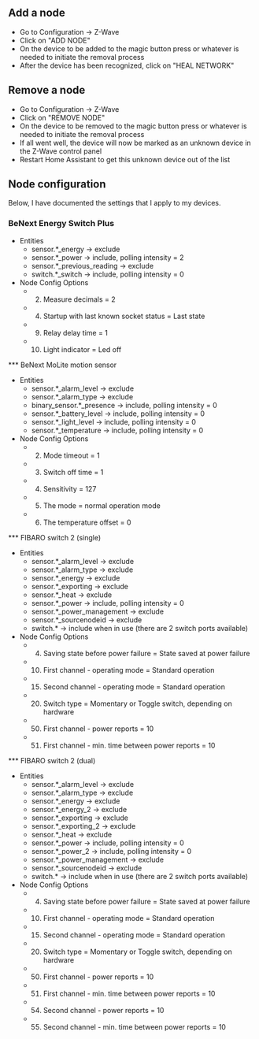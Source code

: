 ## Add a node

* Go to Configuration -> Z-Wave
* Click on "ADD NODE"
* On the device to be added to the magic button press or
  whatever is needed to initiate the removal process
* After the device has been recognized, click on "HEAL NETWORK"

## Remove a node

* Go to Configuration -> Z-Wave
* Click on "REMOVE NODE"
* On the device to be removed to the magic button press or
  whatever is needed to initiate the removal process
* If all went well, the device will now be marked as an unknown device
  in the Z-Wave control panel
* Restart Home Assistant to get this unknown device out of the list

## Node configuration

Below, I have documented the settings that I apply to my devices.

### BeNext Energy Switch Plus

* Entities
  * sensor.*_energy -> exclude
  * sensor.*_power -> include, polling intensity = 2
  * sensor.*_previous_reading -> exclude
  * switch.*_switch -> include, polling intensity = 0 
* Node Config Options
  * 2. Measure decimals = 2
  * 4. Startup with last known socket status = Last state
  * 9. Relay delay time = 1
  * 10. Light indicator = Led off

*** BeNext MoLite motion sensor

* Entities
  * sensor.*_alarm_level -> exclude
  * sensor.*_alarm_type -> exclude
  * binary_sensor.*_presence -> include, polling intensity = 0
  * sensor.*_battery_level -> include, polling intensity = 0
  * sensor.*_light_level -> include, polling intensity = 0
  * sensor.*_temperature -> include, polling intensity = 0
* Node Config Options
  * 2. Mode timeout = 1
  * 3. Switch off time = 1
  * 4. Sensitivity = 127
  * 5. The mode = normal operation mode
  * 6. The temperature offset = 0

*** FIBARO switch 2 (single)

* Entities
  * sensor.*_alarm_level -> exclude
  * sensor.*_alarm_type -> exclude
  * sensor.*_energy -> exclude
  * sensor.*_exporting -> exclude
  * sensor.*_heat -> exclude
  * sensor.*_power -> include, polling intensity = 0
  * sensor.*_power_management -> exclude
  * sensor.*_sourcenodeid -> exclude
  * switch.* -> include when in use (there are 2 switch ports available)
* Node Config Options
  * 4. Saving state before power failure = State saved at power failure
  * 10. First channel - operating mode = Standard operation
  * 15. Second channel - operating mode = Standard operation
  * 20. Switch type = Momentary or Toggle switch, depending on hardware
  * 50. First channel - power reports = 10
  * 51. First channel - min. time between power reports = 10

*** FIBARO switch 2 (dual)

* Entities
  * sensor.*_alarm_level -> exclude
  * sensor.*_alarm_type -> exclude
  * sensor.*_energy -> exclude
  * sensor.*_energy_2 -> exclude
  * sensor.*_exporting -> exclude
  * sensor.*_exporting_2 -> exclude
  * sensor.*_heat -> exclude
  * sensor.*_power -> include, polling intensity = 0
  * sensor.*_power_2 -> include, polling intensity = 0
  * sensor.*_power_management -> exclude
  * sensor.*_sourcenodeid -> exclude
  * switch.* -> include when in use (there are 2 switch ports available)
* Node Config Options
  * 4. Saving state before power failure = State saved at power failure
  * 10. First channel - operating mode = Standard operation
  * 15. Second channel - operating mode = Standard operation
  * 20. Switch type = Momentary or Toggle switch, depending on hardware
  * 50. First channel - power reports = 10
  * 51. First channel - min. time between power reports = 10
  * 54. Second channel - power reports = 10
  * 55. Second channel - min. time between power reports = 10
